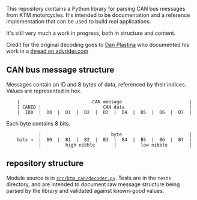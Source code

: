 This repository contains a Python library for parsing CAN bus messages from KTM motorcycles.  It's intended to be documentation and a reference implementation that can be used to build real applications.

It's still very much a work in progress, both in structure and content.

Credit for the original decoding goes to [Dan Plastina](https://advrider.com/f/members/dan-plastina.12530/) who documented his work in a [thread on advrider.com](https://advrider.com/f/threads/results-from-hacking-the-ktm-superduke-1290-can-bus.1200087/)

## CAN bus message structure

Messages contain an ID and 8 bytes of data, referenced by their indices.  Values are represented in hex.

```
    |                           CAN message                         |
    | CANID |                       CAN data                        |
    |  ID0  |  D0  |  D1  |  D2  |  D3  |  D4  |  D5  |  D6  |  D7  |
```

Each byte contains 8 bits.

```
            |                          byte                         |
    bits →  |  B0  |  B1  |  B2  |  B3  |  B4  |  B5  |  B6  |  B7  |
            |         high nibble       |         low nibble        |
```

## repository structure

Module source is in [`src/ktm_can/decoder.py`](src/ktm_can/decoder.py).  Tests are in the `tests` directory, and are intended to document raw message structure being parsed by the library and validated against known-good values.
